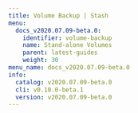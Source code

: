 ```yaml
---
title: Volume Backup | Stash
menu:
  docs_v2020.07.09-beta.0:
    identifier: volume-backup
    name: Stand-alone Volumes
    parent: latest-guides
    weight: 30
menu_name: docs_v2020.07.09-beta.0
info:
  catalog: v2020.07.09-beta.0
  cli: v0.10.0-beta.1
  version: v2020.07.09-beta.0
---
```


